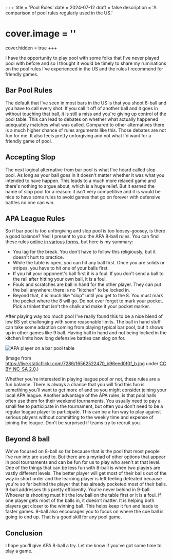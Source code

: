 +++
title = 'Pool Rules'
date = 2024-07-12
draft = false
description = 'A comparison of pool rules regularly used in the US.'
# cover.image = ''
cover.hidden = true
+++

I have the opportunity to play pool with some folks that I've
never played pool with before and so I thought it would be timely
to share my ruminations on the pool rules I've experienced
in the US and the rules I recommend for friendly games.

## Bar Pool Rules

The default that I've seen in most bars in the US is that you
shoot 8-ball and you have to
call every shot.  If you call it off of another ball and it goes in
without touching that ball, it is still a miss and you're giving up
control of the pool table.  This can lead to debates on whether
what actually happened adequately matches what was called.  Compared
to other alternatives there is a much higher chance of rules
arguments like this.  Those debates are not fun for me.
It also feels pretty unforgiving and not what
I'd want for a friendly game of pool.

## Accepting Slop

The next logical alternative from bar pool is what I've heard called
slop pool.  As long as your ball goes in it doesn't matter whether
it was what you intended to have happen.  This leads to a much more
relaxed game and there's nothing to argue about, which is a huge
relief.  But it earned the name of slop pool for a reason: it
isn't very competitive and it is would be nice to have some rules
to avoid games that go on forever with defensive battles no one
can win.

## APA League Rules

So if bar pool is too unforgiving and slop pool is too
loosey-goosey, is there a good balance?  Yes!  I present to you:
the APA 8-ball rules.  You can find these rules
[online in various forms](https://www.unlv.edu/sites/default/files/page_files/27/CampusRec_BilliardsRules.pdf), but here is my summary:

* You lag for the break.  You don't have to follow this religiously, but it doesn't hurt to practice.
* While the table is open, you can hit any ball first.  Once you are solids or stripes, you have to hit one of your balls first.
* If you hit your opponent's ball first it is a foul.  If you don't send a ball to the rail after hitting your own ball, it is a foul.
* Fouls and scratches are ball in hand for the other player.  They can put the ball anywhere: there is no "kitchen" to be locked in.
* Beyond that, it is much like "slop" until you get to the 8.  You must mark the pocket where the 8 will go.  Do not ever forget to mark your pocket.  Pick a trinket that isn't the chalk and make it your pocket marker.

After playing way too much pool I've really found this to be a
nice blend of low BS yet challenging with some reasonable limits.
The ball in hand stuff can take some adaption coming from
playing typical bar pool, but it shows up in other games like
9 ball.  Having ball in hand and not being locked in the kitchen
limits how long defensive battles can slog on for.

![APA player on a bar pool table](/posts/2024-07-12-pool-rules.jpg)

(image from https://live.staticflickr.com/7286/16562522470_b96eed0f0f_b.jpg
under [CC BY-NC-SA 2.0](https://creativecommons.org/licenses/by-nc-sa/2.0/).)

Whether you're interested in playing league pool or not, these rules
are a fun balance.  There is always a chance that you will find
this fun is something you'll want to get more of and so you might
consider joining your local APA league.  Another advantage of the
APA rules, is that pool halls often use them for their weekend
tournaments.  You usually need to pay a small fee to participate
in the tournament, but often you don't need to be a regular league
player to participate.  This can be a fun way to play against
serious players without committing to the weekly time and
expense of joining the league.  Don't be surprised if teams try
to recruit you.

## Beyond 8 ball

We've focused on 8-ball so far because that is the pool that most
people I've run into are used to.  But there are a myriad of other
options that appear in pool tournaments and can be fun for us to
play who aren't at that level.  One of the things that can be less
fun with 8-ball is when two players are vastly different levels.
The better player will get most of their balls out of the way in
short order and the learning player is left feeling defeated
because you're so far behind the player that has already pocketed
most of their balls.  9-ball addresses this pretty efficiently.
You're never behind in 9-ball.  Whoever is shooting must hit the
low ball on the table first or it is a foul.  If one player
gets most of the balls in, it doesn't matter.  It is helping
both players get closer to the winning ball.  This helps keep it
fun and leads to faster games.  9-ball also encourages you to focus
on where the cue ball is going to end up.  That is a good skill
for any pool game.

## Conclusion

I hope you'll give APA 8-ball a try.  Let me know if you've got
some time to play a game.
